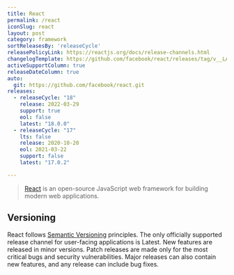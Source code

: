 ```yaml
---
title: React
permalink: /react
iconSlug: react
layout: post
category: framework
sortReleasesBy: 'releaseCycle'
releasePolicyLink: https://reactjs.org/docs/release-channels.html
changelogTemplate: https://github.com/facebook/react/releases/tag/v__LATEST__
activeSupportColumn: true
releaseDateColumn: true
auto:
  git: https://github.com/facebook/react.git
releases:
  - releaseCycle: "18"
    release: 2022-03-29
    support: true
    eol: false
    latest: "18.0.0"
  - releaseCycle: "17"
    lts: false
    release: 2020-10-20
    eol: 2021-03-22
    support: false
    latest: "17.0.2"

---
```


> [React](https://reactjs.org/) is an open-source JavaScript web framework for building modern web applications.

## Versioning

React follows [Semantic Versioning](http://semver.org/) principles. The only officially supported release channel for user-facing applications is Latest. New features are released in minor versions. Patch releases are made only for the most critical bugs and security vulnerabilities. Major releases can also contain new features, and any release can include bug fixes.

